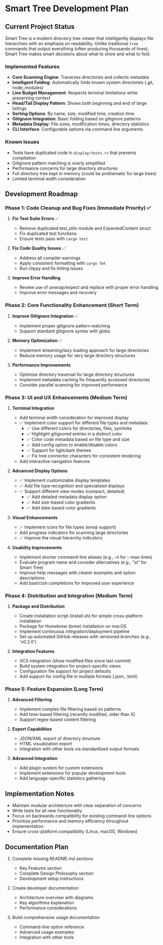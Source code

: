 # Smart Tree Development Plan

## Current Project Status

Smart Tree is a modern directory tree viewer that intelligently displays file hierarchies with an emphasis on readability. Unlike traditional `tree` commands that output everything (often producing thousands of lines), Smart Tree makes smart decisions about what to show and what to fold.

### Implemented Features

- **Core Scanning Engine**: Traverses directories and collects metadata
- **Intelligent Folding**: Automatically folds known system directories (.git, node_modules)
- **Line Budget Management**: Respects terminal limitations while preserving context
- **Head/Tail Display Pattern**: Shows both beginning and end of large listings
- **Sorting Options**: By name, size, modified time, creation time
- **GitIgnore Integration**: Basic folding based on gitignore patterns
- **Metadata Display**: File sizes, modification times, directory statistics
- **CLI Interface**: Configurable options via command line arguments

### Known Issues

- Tests have duplicated code in `display/tests.rs` that prevents compilation
- Gitignore pattern matching is overly simplified
- Performance concerns for large directory structures
- Full directory tree kept in memory (could be problematic for large trees)
- Limited terminal width consideration

## Development Roadmap

### Phase 1: Code Cleanup and Bug Fixes (Immediate Priority) ✅

1. **Fix Test Suite Errors** ✅
   - Remove duplicated test_utils module and ExpectedContent struct
   - Fix duplicated test functions
   - Ensure tests pass with `cargo test`

2. **Fix Code Quality Issues** ✅
   - Address all compiler warnings
   - Apply consistent formatting with `cargo fmt`
   - Run clippy and fix linting issues

3. **Improve Error Handling**
   - Review use of unwrap/expect and replace with proper error handling
   - Improve error messages and recovery

### Phase 2: Core Functionality Enhancement (Short Term)

1. **Improve GitIgnore Integration** ✅
   - Implement proper gitignore pattern matching
   - Support standard gitignore syntax with globs

2. **Memory Optimization** ✅
   - Implement streaming/lazy loading approach for large directories
   - Reduce memory usage for very large directory structures

3. **Performance Improvements**
   - Optimize directory traversal for large directory structures
   - Implement metadata caching for frequently accessed directories
   - Consider parallel scanning for improved performance

### Phase 3: UI and UX Enhancements (Medium Term)

1. **Terminal Integration**
   - Add terminal width consideration for improved display
   - ✅ Implement color support for different file types and metadata
     - ✅ Use different colors for directories, files, symlinks
     - ✅ Highlight gitignored entries in a distinct color
     - ✅ Color code metadata based on file type and size
     - ✅ Add config option to enable/disable colors
     - ✅ Support for light/dark themes
     - ✅ Fix tree connector characters for consistent rendering
   - Add interactive navigation features

2. **Advanced Display Options**
   - ✅ Implement customizable display templates
   - ✅ Add file type recognition and specialized displays
   - ✅ Support different view modes (compact, detailed)
     - ✅ Add detailed metadata display option
     - ✅ Add size-based color gradients
     - ✅ Add date-based color gradients

3. **Visual Enhancements**
   - ✅ Implement icons for file types (emoji support)
   - Add progress indicators for scanning large directories
   - ✅ Improve the visual hierarchy indicators
   
4. **Usability Improvements**
   - Implement shorter command-line aliases (e.g., -n for --max-lines)
   - Evaluate program name and consider alternatives (e.g., "st" for Smart Tree)
   - Improve help messages with clearer examples and option descriptions
   - Add bash/zsh completions for improved user experience

### Phase 4: Distribution and Integration (Medium Term)

1. **Package and Distribution**
   - Create installation script (install.sh) for simple cross-platform installation
   - Package for Homebrew (brew) installation on macOS
   - Implement continuous integration/deployment pipeline
   - Set up automated GitHub releases with versioned branches (e.g., 'v0.2.0')

2. **Integration Features**
   - VCS integration (show modified files since last commit)
   - Build system integration for project-specific views
   - Configuration file support for project defaults
   - Add support for config file in multiple formats (.json, .toml)

### Phase 5: Feature Expansion (Long Term)

1. **Advanced Filtering**
   - Implement complex file filtering based on patterns
   - Add time-based filtering (recently modified, older than X)
   - Support regex-based content filtering

2. **Export Capabilities**
   - JSON/XML export of directory structure
   - HTML visualization export
   - Integration with other tools via standardized output formats

3. **Advanced Integration**
   - Add plugin system for custom extensions
   - Implement extensions for popular development tools
   - Add language-specific statistics gathering

## Implementation Notes

- Maintain modular architecture with clear separation of concerns
- Write tests for all new functionality
- Focus on backwards compatibility for existing command-line options
- Prioritize performance and memory efficiency throughout implementation
- Ensure cross-platform compatibility (Linux, macOS, Windows)

## Documentation Plan

1. Complete missing README.md sections
   - Key Features section
   - Complete Design Philosophy section
   - Development setup instructions

2. Create developer documentation
   - Architecture overview with diagrams
   - Key algorithms explanation
   - Performance considerations

3. Build comprehensive usage documentation
   - Command-line option reference
   - Advanced usage examples
   - Integration with other tools